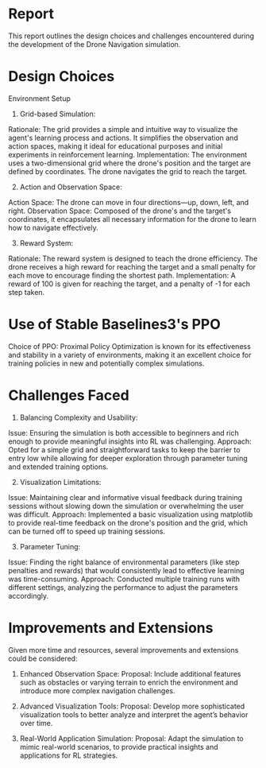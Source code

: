 # Report


This report outlines the design choices and challenges encountered during the development of the Drone Navigation simulation.


# Design Choices

Environment Setup

1. Grid-based Simulation:

Rationale: The grid provides a simple and intuitive way to visualize the agent's learning process and actions. It simplifies the observation and action spaces, making it ideal for educational purposes and initial experiments in reinforcement learning.
Implementation: The environment uses a two-dimensional grid where the drone's position and the target are defined by coordinates. The drone navigates the grid to reach the target.

2. Action and Observation Space:

Action Space: The drone can move in four directions—up, down, left, and right. 
Observation Space: Composed of the drone's and the target's coordinates, it encapsulates all necessary information for the drone to learn how to navigate effectively.

3. Reward System:

Rationale: The reward system is designed to teach the drone efficiency. The drone receives a high reward for reaching the target and a small penalty for each move to encourage finding the shortest path.
Implementation: A reward of 100 is given for reaching the target, and a penalty of -1 for each step taken.

# Use of Stable Baselines3's PPO

Choice of PPO: Proximal Policy Optimization is known for its effectiveness and stability in a variety of environments, making it an excellent choice for training policies in new and potentially complex simulations.

# Challenges Faced
1. Balancing Complexity and Usability:

Issue: Ensuring the simulation is both accessible to beginners and rich enough to provide meaningful insights into RL was challenging.
Approach: Opted for a simple grid and straightforward tasks to keep the barrier to entry low while allowing for deeper exploration through parameter tuning and extended training options.

2. Visualization Limitations:

Issue: Maintaining clear and informative visual feedback during training sessions without slowing down the simulation or overwhelming the user was difficult.
Approach: Implemented a basic visualization using matplotlib to provide real-time feedback on the drone's position and the grid, which can be turned off to speed up training sessions.

3. Parameter Tuning:

Issue: Finding the right balance of environmental parameters (like step penalties and rewards) that would consistently lead to effective learning was time-consuming.
Approach: Conducted multiple training runs with different settings, analyzing the performance to adjust the parameters accordingly.

# Improvements and Extensions
Given more time and resources, several improvements and extensions could be considered:

1. Enhanced Observation Space:
Proposal: Include additional features such as obstacles or varying terrain to enrich the environment and introduce more complex navigation challenges.

2. Advanced Visualization Tools:
Proposal: Develop more sophisticated visualization tools to better analyze and interpret the agent’s behavior over time.

3. Real-World Application Simulation:
Proposal: Adapt the simulation to mimic real-world scenarios, to provide practical insights and applications for RL strategies.
